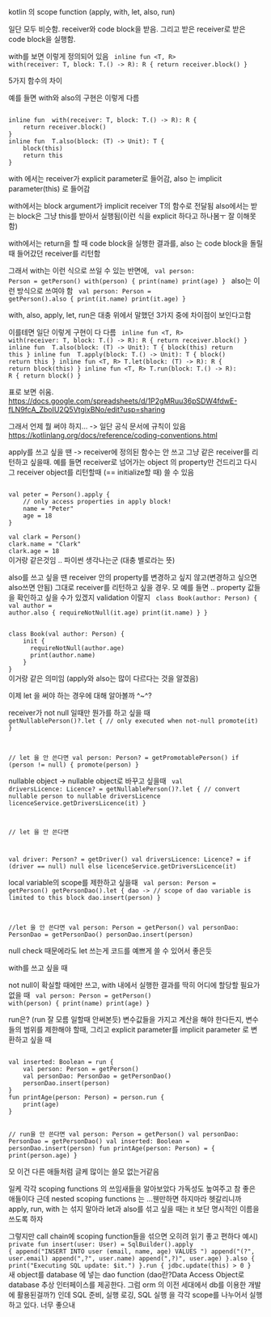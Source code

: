 kotlin 의 scope function (apply, with, let, also, run)

일단 모두 비슷함. receiver와 code block을 받음. 그리고 받은 receiver로 받은 code block을 실행함.

with를 보면 이렇게 정의되어 있음
<code>
inline fun <T, R> with(receiver: T, block: T.() -> R): R {
    return receiver.block()
}
</code>


5가지 함수의 차이

예를 들면 with와 also의 구현은 이렇게 다름

<code>
inline fun <T, R> with(receiver: T, block: T.() -> R): R {
    return receiver.block()
}
inline fun <T> T.also(block: (T) -> Unit): T {
    block(this)
    return this
}
</code>

with 에서는 receiver가 explicit parameter로 들어감, also 는 implicit parameter(this) 로 들어감

with에서는 block argument가 implicit receiver T의 함수로 전달됨
also에서는 받는 block은 그냥 this를 받아서 실행됨(이런 식을 explicit 하다고 하나봄ㅜ 잘 이해못함)

with에서는 return을 할 때 code block을 실행한 결과를, also 는 code block을 돌릴때 들어갔던 receiver를 리턴함


그래서 with는 이런 식으로 쓰일 수 있는 반면에,
<code>
val person: Person = getPerson()
with(person) {
    print(name)
    print(age)
}
</code>
also는 이런 방식으로 쓰여야 함
<code>
val person: Person = getPerson().also {
    print(it.name)
    print(it.age)
}
</code>

with, also, apply, let, run은 대충 위에서 말했던 3가지 중에 차이점이 보인다고함

이를테면 일단 이렇게 구현이 다 다름
<code>
inline fun <T, R> with(receiver: T, block: T.() -> R): R {
    return receiver.block()
}
inline fun <T> T.also(block: (T) -> Unit): T {
    block(this)
    return this
}
inline fun <T> T.apply(block: T.() -> Unit): T {
    block()
    return this
}
inline fun <T, R> T.let(block: (T) -> R): R {
    return block(this)
}
inline fun <T, R> T.run(block: T.() -> R): R {
    return block()
}
</code>

표로 보면 쉬움. https://docs.google.com/spreadsheets/d/1P2gMRuu36pSDW4fdwE-fLN9fcA_ZboIU2Q5VtgixBNo/edit?usp=sharing


그래서 언제 뭘 써야 하지...
-> 일단 공식 문서에 규칙이 있음 https://kotlinlang.org/docs/reference/coding-conventions.html

apply를 쓰고 싶을 땐
-> receiver에 정의된 함수는 안 쓰고 그냥 같은 receiver를 리턴하고 싶을때. 예를 들면 receiver로 넘어가는 object 의 property만 건드리고 다시 그 receiver object를 리턴할때 (== initialize할 때) 쓸 수 있음

<code>
val peter = Person().apply {
    // only access properties in apply block!
    name = "Peter"
    age = 18
}
</code>

<code>
val clark = Person()
clark.name = "Clark"
clark.age = 18
</code>
이거랑 같은것임 .. 파이썬 생각나는군 (대충 별로라는 뜻)


also를 쓰고 싶을 땐
receiver 안의 property를 변경하고 싶지 않고(변경하고 싶으면 also쓰면 안됨) 그대로 receiver를 리턴하고 싶을 경우. 모 예를 들면 .. property 값들을 확인하고 싶을 수가 있겠지 validation 이랄지
<code>
class Book(author: Person) {
    val author = author.also {
      requireNotNull(it.age)
      print(it.name)
    }
}
</code>

<code>
class Book(val author: Person) {
    init {
      requireNotNull(author.age)
      print(author.name)
    }
}
</code>
이거랑 같은 의미임 (apply와 also는 많이 다르다는 것을 알겠음)

이제 let 을 써야 하는 경우에 대해 알아볼까 ^~^?

receiver가 not null 일때만 뭔가를 하고 싶을 때
<code>
getNullablePerson()?.let {
    // only executed when not-null
        promote(it)
}

// let 을 안 쓴다면
val person: Person? = getPromotablePerson()
if (person != null) {
  promote(person)
}
</code>

nullable object -> nullable object로 바꾸고 싶을때
<code>
val driversLicence: Licence? = getNullablePerson()?.let {
    // convert nullable person to nullable driversLicence
        licenceService.getDriversLicence(it) 
}

// let 을 안 쓴다면

val driver: Person? = getDriver()
val driversLicence: Licence? = if (driver == null) null else
    licenceService.getDriversLicence(it)
</code> 

local variable의 scope를 제한하고 싶을때
<code>
val person: Person = getPerson()
getPersonDao().let { dao -> 
    // scope of dao variable is limited to this block
        dao.insert(person)
}

//let 을 안 쓴다면
val person: Person = getPerson()
val personDao: PersonDao = getPersonDao()
personDao.insert(person)
</code>

null check 때문에라도 let 쓰는게 코드를 예쁘게 쓸 수 있어서 좋은듯


with를 쓰고 싶을 때

not null이 확실할 때에만 쓰고, with 내에서 실행한 결과를 딱히 어디에 할당할 필요가 없을 때
<code>
val person: Person = getPerson()
with(person) {
    print(name)
        print(age)
}
</code>


run은? (run 잘 모름 일할때 안써본듯)
변수값들을 가지고 계산을 해야 한다든지, 변수들의 범위를 제한해야 할때, 그리고 explicit parameter를 implicit parameter 로 변환하고 싶을 때

<code>
val inserted: Boolean = run {
    val person: Person = getPerson()
    val personDao: PersonDao = getPersonDao()
    personDao.insert(person)
}
fun printAge(person: Person) = person.run {
    print(age)
}

// run을 안 쓴다면
val person: Person = getPerson()
val personDao: PersonDao = getPersonDao()
val inserted: Boolean = personDao.insert(person)
fun printAge(person: Person) = {
    print(person.age)
}
</code>

모 이건 다른 애들처럼 글케 많이는 쓸모 없는거같음

일케 각각 scoping functions 의 쓰임새들을 알아보았다
가독성도 높여주고 참 좋은 애들이다
근데 nested scoping functions 는 ...웬만하면 하지마라 헷갈리니까 
apply, run, with 는 섞지 말아라
let과 also를 섞고 싶을 때는 it 보단 명시적인 이름을 쓰도록 하자

그렇지만 call chain에 scoping function들을 섞으면 오히려 읽기 좋고 편하다
예시)
<code>
private fun insert(user: User) = SqlBuilder().apply {
  append("INSERT INTO user (email, name, age) VALUES ")
  append("(?", user.email)
  append(",?", user.name)
  append(",?)", user.age)
}.also {
  print("Executing SQL update: $it.")
}.run {
  jdbc.update(this) > 0
}
</code>
새 object를 database 에 넣는 dao function (dao란?Data Access Object로 database 추상 인터페이스를 제공한다. 그럼 orm 의 이전 세대에서 db를 이용한 개발에 활용된걸까?) 인데 SQL 준비, 실행 로깅, SQL 실행 을 각각 scope를 나누어서 실행하고 있다. 너무 좋으내 
